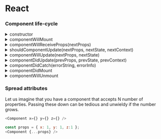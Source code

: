 # React

### Component life-cycle 
<details>
   <summary>constructor</summary>
   constructors are perfect for setting up our Component — create any fields (variables starting with this.) or initialize state based on props received.

   - set initial state
   - if not using class properties syntax — prepare all class fields and bind functions that will be passed as callbacks
   - don't cause any side effects (AJAX calls etc.)
</details>

<details>
   <summary>componentWillMount</summary>

   - does not differ much from constructor
   - fetched data can be no available before the initial render is ready
   - might being called multiple times before the initial render is called
   - is called when using server-side-rendering, `componentDidMount` will not
   - `setState` will not trigger a re-render.
</details>

<details>
   <summary>componentWillReceiveProps(nextProps)</summary>
  
  - will be called in each update life-cycle caused by changes to props
  - sync state to props
</details>

<details>
   <summary>shouldComponentUpdate(nextProps, nextState, nextContext)</summary>
  
  - use for increasing performance of poor performing Components
  - don't call this.setState
</details>

<details>
   <summary>componentWillUpdate(nextProps, nextState)</summary>
   
   This function is commonly used to perform state and props synchronization for when parts of your state are based on props.
   
   - synchronize state to props
</details>

<details>
   <summary>componentDidUpdate(prevProps, prevState, prevContext)</summary>
   
   - is executed when the new updated component has been updated in the DOM. This method is used to re trigger the third party libraries used to make sure these libraries also update and reload themselves.
</details>

<details>
   <summary>componentDidCatch(errorString, errorInfo)</summary>
   
   - is triggered if the render() function throws an error.
</details>

<details>
   <summary>componentDidMount</summary>
   
   - is executed after the component did mount on the dom. 
   - The API calls should be made in componentDidMount method always.
</details>

<details>
   <summary>componentWillUnmount</summary>
   
   - is executed just before the component gets removed from the DOM.
   - In this method, we do all the cleanups related to the component. 
For example, on logout, the user details and all the auth tokens can be cleared before unmounting the main component.
</details>

### Spread attributes

Let us imagine that you have a component that accepts N number of properties. Passing these down can be tedious and unwieldy if the number grows.
```js
<Component x={} y={} z={} />
```

```js
const props = { x: 1, y: 1, z:1 };
<Component {...props} />
```
